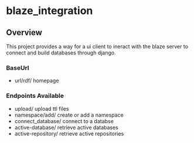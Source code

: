 # blaze_integration
## Overview
This project provides a way for a ui client to ineract with the blaze server to connect and build databases through django.
### BaseUrl
- url/rdf/
  homepage
### Endpoints Available
  - upload/
    upload ttl files
  - namespace/add/
    create or add a namespace 
  - connect_database/
    connect to a databse
  - active-database/
    retrieve active databases
  - active-repository/
    retrieve active repositories

